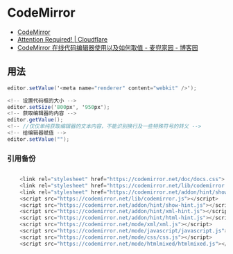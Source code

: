 # CodeMirror

- [CodeMirror](https://codemirror.net/)
- [Attention Required! | Cloudflare](https://codepen.io/DerkJanS/pen/EXMwVz)
- [CodeMirror 在线代码编辑器使用以及如何取值 - 麦兜家园 - 博客园](https://www.cnblogs.com/web001/p/9370392.html)

## 用法

```C#
editor.setValue('<meta name="renderer" content="webkit" />');

<!-- 设置代码框的大小 -->
editor.setSize('800px', '950px');
<!-- 获取编辑器的内容 -->
editor.getValue();
<!-- //仅仅单纯获取编辑器的文本内容，不能识别换行及一些特殊符号的转义 -->
<!-- 给编辑器赋值 -->
editor.setValue("");
```

### 引用备份

```c#

    <link rel="stylesheet" href="https://codemirror.net/doc/docs.css">
    <link rel="stylesheet" href="https://codemirror.net/lib/codemirror.css">
    <link rel="stylesheet" href="https://codemirror.net/addon/hint/show-hint.css">
    <script src="https://codemirror.net/lib/codemirror.js"></script>
    <script src="https://codemirror.net/addon/hint/show-hint.js"></script>
    <script src="https://codemirror.net/addon/hint/xml-hint.js"></script>
    <script src="https://codemirror.net/addon/hint/html-hint.js"></script>
    <script src="https://codemirror.net/mode/xml/xml.js"></script>
    <script src="https://codemirror.net/mode/javascript/javascript.js"></script>
    <script src="https://codemirror.net/mode/css/css.js"></script>
    <script src="https://codemirror.net/mode/htmlmixed/htmlmixed.js"></script>

```
